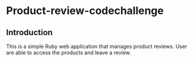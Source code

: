 # Product-review-codechallenge

## Introduction
This is a simple Ruby web application that manages product reviews. User are able to access the products and leave a review.
